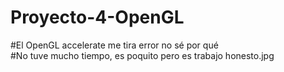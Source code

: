 # Proyecto-4-OpenGL

#El OpenGL accelerate me tira error no sé por qué  
#No tuve mucho tiempo, es poquito pero es trabajo honesto.jpg

